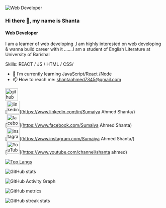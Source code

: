 ![Web Developer](https://scontent.fjsr8-1.fna.fbcdn.net/v/t1.6435-9/60364166_414920915777364_4011804143738945536_n.jpg?_nc_cat=104&ccb=1-5&_nc_sid=e3f864&_nc_ohc=ivHXnDf_7qEAX9Z56gO&_nc_ht=scontent.fjsr8-1.fna&oh=00_AT8e5ZTRTiU07Uyzb0rkUggYh5Otq1vEYSItTF1AuieQyA&oe=620A345D)


### Hi there 👋, my name is Shanta
#### Web Developer

I am a learner of web developing ,I am highly interested on web developing & wanna build career with it .......I am a student of English Literature at University of Barishal

Skills:  REACT / JS / HTML / CSS/ 

- 🌱 I’m currently learning JavaScript/React /Node 
- 📫 How to reach me: shantaahmed7345@gmail.com 


[<img src='https://cdn.jsdelivr.net/npm/simple-icons@3.0.1/icons/github.svg' alt='github' height='40'>](https://github.com/Shanta-Ahmed) <br> [<img src='https://cdn.jsdelivr.net/npm/simple-icons@3.0.1/icons/linkedin.svg' alt='linkedin' height='40'>](https://www.linkedin.com/in/Sumaiya Ahmed Shanta/) <br> [<img src='https://cdn.jsdelivr.net/npm/simple-icons@3.0.1/icons/facebook.svg' alt='facebook' height='40'>](https://www.facebook.com/Sumaiya Ahmed Shanta)<br>  [<img src='https://cdn.jsdelivr.net/npm/simple-icons@3.0.1/icons/instagram.svg' alt='instagram' height='40'>](https://www.instagram.com/Sumaiya Ahmed Shanta/) <br> [<img src='https://cdn.jsdelivr.net/npm/simple-icons@3.0.1/icons/youtube.svg' alt='YouTube' height='40'>](https://www.youtube.com/channel/shanta ahmed)  

[![Top Langs](https://github-readme-stats.vercel.app/api/top-langs/?username=Shanta-Ahmed)](https://github.com/anuraghazra/github-readme-stats)

![GitHub stats](https://github-readme-stats.vercel.app/api?username=Shanta-Ahmed&show_icons=true)  

![GitHub Activity Graph](https://activity-graph.herokuapp.com/graph?username=Shanta-Ahmed)  

![GitHub metrics](https://metrics.lecoq.io/Shanta-Ahmed)  

![GitHub streak stats](https://github-readme-streak-stats.herokuapp.com/?user=Shanta-Ahmed)  


